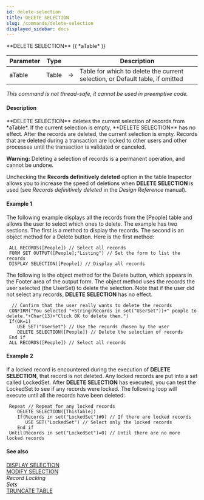 ```yaml
---
id: delete-selection
title: DELETE SELECTION
slug: /commands/delete-selection
displayed_sidebar: docs
---
```


<!--REF #_command_.DELETE SELECTION.Syntax-->**DELETE SELECTION** {( *aTable* )}<!-- END REF-->
<!--REF #_command_.DELETE SELECTION.Params-->
| Parameter | Type |  | Description |
| --- | --- | --- | --- |
| aTable | Table | &#8594;  | Table for which to delete the current selection, or Default table, if omitted |

<!-- END REF-->

*This command is not thread-safe, it cannot be used in preemptive code.*


#### Description 

<!--REF #_command_.DELETE SELECTION.Summary-->**DELETE SELECTION** deletes the current selection of records from *aTable*.<!-- END REF--> If the current selection is empty, **DELETE SELECTION** has no effect. After the records are deleted, the current selection is empty. Records that are deleted during a transaction are locked to other users and other processes until the transaction is validated or canceled.

**Warning:** Deleting a selection of records is a permanent operation, and cannot be undone.

Unchecking the **Records definitively deleted** option in the table Inspector allows you to increase the speed of deletions when **DELETE SELECTION** is used (see *Records definitively deleted* in the *Design Reference* manual).

#### Example 1 

The following example displays all the records from the \[People\] table and allows the user to select which ones to delete. The example has two sections. The first is a method to display the records. The second is an object method for a Delete button. Here is the first method:   

```4d
 ALL RECORDS([People]) // Select all records
 FORM SET OUTPUT([People];"Listing") // Set the form to list the records
 DISPLAY SELECTION([People]) // Display all records
```

The following is the object method for the Delete button, which appears in the Footer area of the output form. The object method uses the records the user selected (the UserSet) to delete the selection. Note that if the user did not select any records, **DELETE SELECTION** has no effect.

```4d
  // Confirm that the user really wants to delete the records
 CONFIRM("You selected "+String(Records in set("UserSet"))+" people to delete."+Char(13)+"Click OK to delete them.")
 If(OK=1)
    USE SET("UserSet") // Use the records chosen by the user
    DELETE SELECTION([People]) // Delete the selection of records
 End if
 ALL RECORDS([People]) // Select all records
```

#### Example 2 

If a locked record is encountered during the execution of **DELETE SELECTION**, that record is not deleted. Any locked records are put into a set called LockedSet. After **DELETE SELECTION** has executed, you can test the LockedSet to see if any records were locked. The following loop will execute until all the records have been deleted:

```4d
 Repeat // Repeat for any locked records
    DELETE SELECTION([ThisTable])
    If(Records in set("LockedSet")#0) // If there are locked records
       USE SET("LockedSet") // Select only the locked records
    End if
 Until(Records in set("LockedSet")=0) // Until there are no more locked records
```

#### See also 

[DISPLAY SELECTION](display-selection.md)  
[MODIFY SELECTION](modify-selection.md)  
*Record Locking*  
*Sets*  
[TRUNCATE TABLE](truncate-table.md)  